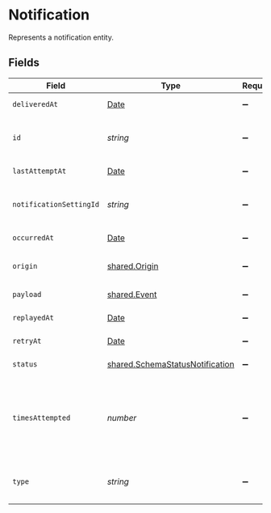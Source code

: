 # Notification

Represents a notification entity.


## Fields

| Field                                                                                                                  | Type                                                                                                                   | Required                                                                                                               | Description                                                                                                            | Example                                                                                                                |
| ---------------------------------------------------------------------------------------------------------------------- | ---------------------------------------------------------------------------------------------------------------------- | ---------------------------------------------------------------------------------------------------------------------- | ---------------------------------------------------------------------------------------------------------------------- | ---------------------------------------------------------------------------------------------------------------------- |
| `deliveredAt`                                                                                                          | [Date](https://developer.mozilla.org/en-US/docs/Web/JavaScript/Reference/Global_Objects/Date)                          | :heavy_minus_sign:                                                                                                     | RFC 3339 datetime string.                                                                                              | 2024-10-12T07:20:50.52Z                                                                                                |
| `id`                                                                                                                   | *string*                                                                                                               | :heavy_minus_sign:                                                                                                     | Unique Paddle ID for this notification, prefixed with `ntf_`.                                                          | ntf_01ghbkd0frb9k95cnhwd1bxpvk                                                                                         |
| `lastAttemptAt`                                                                                                        | [Date](https://developer.mozilla.org/en-US/docs/Web/JavaScript/Reference/Global_Objects/Date)                          | :heavy_minus_sign:                                                                                                     | RFC 3339 datetime string.                                                                                              | 2024-10-12T07:20:50.52Z                                                                                                |
| `notificationSettingId`                                                                                                | *string*                                                                                                               | :heavy_minus_sign:                                                                                                     | Unique Paddle ID for this notification setting, prefixed with `ntfset_`.                                               | ntfset_01gt21c5pdx9q1e4mh1xrsjjn6                                                                                      |
| `occurredAt`                                                                                                           | [Date](https://developer.mozilla.org/en-US/docs/Web/JavaScript/Reference/Global_Objects/Date)                          | :heavy_minus_sign:                                                                                                     | RFC 3339 datetime string.                                                                                              | 2024-10-12T07:20:50.52Z                                                                                                |
| `origin`                                                                                                               | [shared.Origin](../../../sdk/models/shared/origin.md)                                                                  | :heavy_minus_sign:                                                                                                     | Describes how this notification was created.                                                                           |                                                                                                                        |
| `payload`                                                                                                              | [shared.Event](../../../sdk/models/shared/event.md)                                                                    | :heavy_minus_sign:                                                                                                     | Represents an event entity.                                                                                            |                                                                                                                        |
| `replayedAt`                                                                                                           | [Date](https://developer.mozilla.org/en-US/docs/Web/JavaScript/Reference/Global_Objects/Date)                          | :heavy_minus_sign:                                                                                                     | RFC 3339 datetime string.                                                                                              | 2024-10-12T07:20:50.52Z                                                                                                |
| `retryAt`                                                                                                              | [Date](https://developer.mozilla.org/en-US/docs/Web/JavaScript/Reference/Global_Objects/Date)                          | :heavy_minus_sign:                                                                                                     | RFC 3339 datetime string.                                                                                              | 2024-10-12T07:20:50.52Z                                                                                                |
| `status`                                                                                                               | [shared.SchemaStatusNotification](../../../sdk/models/shared/schemastatusnotification.md)                              | :heavy_minus_sign:                                                                                                     | Status of this notification.                                                                                           |                                                                                                                        |
| `timesAttempted`                                                                                                       | *number*                                                                                                               | :heavy_minus_sign:                                                                                                     | How many times delivery of this notification has been attempted. Automatically incremented by Paddle after an attempt. |                                                                                                                        |
| `type`                                                                                                                 | *string*                                                                                                               | :heavy_minus_sign:                                                                                                     | Type of event sent by Paddle, in the format `entity.event_type`.                                                       |                                                                                                                        |